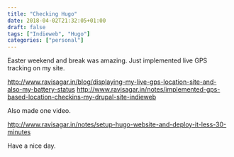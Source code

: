 ```yaml
---
title: "Checking Hugo"
date: 2018-04-02T21:32:05+01:00
draft: false
tags: ["Indieweb", "Hugo"]
categories: ["personal"]
---
```

Easter weekend and break was amazing. Just implemented live GPS tracking on my site.

http://www.ravisagar.in/blog/displaying-my-live-gps-location-site-and-also-my-battery-status
http://www.ravisagar.in/notes/implemented-gps-based-location-checkins-my-drupal-site-indieweb

Also made one video.

http://www.ravisagar.in/notes/setup-hugo-website-and-deploy-it-less-30-minutes

Have a nice day.